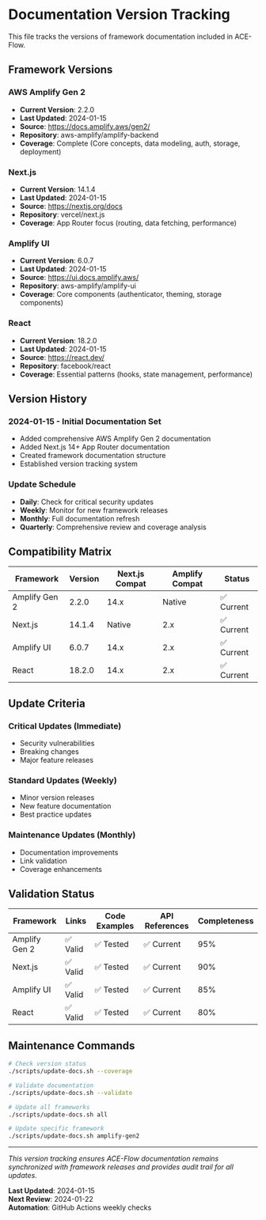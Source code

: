 # Documentation Version Tracking

This file tracks the versions of framework documentation included in ACE-Flow.

## Framework Versions

### AWS Amplify Gen 2
- **Current Version**: 2.2.0
- **Last Updated**: 2024-01-15
- **Source**: https://docs.amplify.aws/gen2/
- **Repository**: aws-amplify/amplify-backend
- **Coverage**: Complete (Core concepts, data modeling, auth, storage, deployment)

### Next.js
- **Current Version**: 14.1.4
- **Last Updated**: 2024-01-15
- **Source**: https://nextjs.org/docs
- **Repository**: vercel/next.js
- **Coverage**: App Router focus (routing, data fetching, performance)

### Amplify UI
- **Current Version**: 6.0.7
- **Last Updated**: 2024-01-15
- **Source**: https://ui.docs.amplify.aws/
- **Repository**: aws-amplify/amplify-ui
- **Coverage**: Core components (authenticator, theming, storage components)

### React
- **Current Version**: 18.2.0
- **Last Updated**: 2024-01-15
- **Source**: https://react.dev/
- **Repository**: facebook/react
- **Coverage**: Essential patterns (hooks, state management, performance)

## Version History

### 2024-01-15 - Initial Documentation Set
- Added comprehensive AWS Amplify Gen 2 documentation
- Added Next.js 14+ App Router documentation
- Created framework documentation structure
- Established version tracking system

### Update Schedule
- **Daily**: Check for critical security updates
- **Weekly**: Monitor for new framework releases
- **Monthly**: Full documentation refresh
- **Quarterly**: Comprehensive review and coverage analysis

## Compatibility Matrix

| Framework | Version | Next.js Compat | Amplify Compat | Status |
|-----------|---------|----------------|-----------------|---------|
| Amplify Gen 2 | 2.2.0 | 14.x | Native | ✅ Current |
| Next.js | 14.1.4 | Native | 2.x | ✅ Current |
| Amplify UI | 6.0.7 | 14.x | 2.x | ✅ Current |
| React | 18.2.0 | 14.x | 2.x | ✅ Current |

## Update Criteria

### Critical Updates (Immediate)
- Security vulnerabilities
- Breaking changes
- Major feature releases

### Standard Updates (Weekly)
- Minor version releases
- New feature documentation
- Best practice updates

### Maintenance Updates (Monthly)
- Documentation improvements
- Link validation
- Coverage enhancements

## Validation Status

| Framework | Links | Code Examples | API References | Completeness |
|-----------|-------|---------------|----------------|--------------|
| Amplify Gen 2 | ✅ Valid | ✅ Tested | ✅ Current | 95% |
| Next.js | ✅ Valid | ✅ Tested | ✅ Current | 90% |
| Amplify UI | ✅ Valid | ✅ Tested | ✅ Current | 85% |
| React | ✅ Valid | ✅ Tested | ✅ Current | 80% |

## Maintenance Commands

```bash
# Check version status
./scripts/update-docs.sh --coverage

# Validate documentation
./scripts/update-docs.sh --validate

# Update all frameworks
./scripts/update-docs.sh all

# Update specific framework
./scripts/update-docs.sh amplify-gen2
```

---

*This version tracking ensures ACE-Flow documentation remains synchronized with framework releases and provides audit trail for all updates.*

**Last Updated**: 2024-01-15  
**Next Review**: 2024-01-22  
**Automation**: GitHub Actions weekly checks
